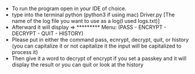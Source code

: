 - To run the program open in your IDE of choice. 
- type into the terminal python (python3 if using mac) Driver.py [The name of the log file you want to use as a log(I used logs.txt)]
- Afterward it will display => ********* Menu: (PASS - ENCRYPT - DECRYPT - QUIT - HISTORY)
- Please put in either the command pass, ecnrypt, decrypt, quit, or history (you can capitalize it or not capitalize it the input will be capitalized to process it)
- Then give it a word to decrypt of encrypt if you set a passkey and it will display the result or you can quit or look at the history